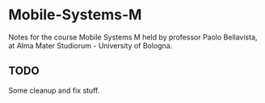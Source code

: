 # Mobile-Systems-M
Notes for the course Mobile Systems M held by professor Paolo Bellavista, at Alma Mater Studiorum - University of Bologna.

## TODO

Some cleanup and fix stuff.

